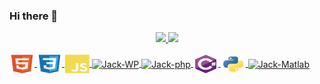 ### Hi there 👋

<!--
**jacklmg75/jacklmg75** is a ✨ _special_ ✨ repository because its `README.md` (this file) appears on your GitHub profile.

Here are some ideas to get you started:

- 🔭 I’m currently working on ...
- 🌱 I’m currently learning ...
- 👯 I’m looking to collaborate on ...
- 🤔 I’m looking for help with ...
- 💬 Ask me about ...
- 📫 How to reach me: ...
- 😄 Pronouns: ...
- ⚡ Fun fact: ...
-->

<div align="center">
  <a href="https://github.com/jacklmg75">
  <img height="180em" src="https://github-readme-stats.vercel.app/api?username=jacklmg75&show_icons=true&theme=dark&include_all_commits=true&count_private=true"/>
  <img height="180em" src="https://github-readme-stats.vercel.app/api/top-langs/?username=jacklmg75&layout=compact&langs_count=7&theme=dark"/>
</div>
  
<div style="display: inline_block"><br>
  <img align="center" alt="Jack-HTML"   height="30" width="40" src="https://raw.githubusercontent.com/devicons/devicon/master/icons/html5/html5-original.svg"/>
  <img align="center" alt="Jack-CSS"    height="30" width="40" src="https://raw.githubusercontent.com/devicons/devicon/master/icons/css3/css3-original.svg"/>
  <img align="center" alt="Jack-JS"     height="30" width="40" src="https://raw.githubusercontent.com/devicons/devicon/master/icons/javascript/javascript-plain.svg"/>
  <img align="center" alt="Jack-WP"     height="30" width="40" src="https://cdn.jsdelivr.net/gh/devicons/devicon/icons/wordpress/wordpress-plain.svg"/>
  <img align="center" alt="Jack-php"    height="30" width="40" src="https://cdn.jsdelivr.net/gh/devicons/devicon/icons/php/php-plain.svg"/>
  <img align="center" alt="Jack-Csharp" height="30" width="40" src="https://raw.githubusercontent.com/devicons/devicon/master/icons/csharp/csharp-original.svg"/>
  <img align="center" alt="Jack-Python" height="30" width="40" src="https://raw.githubusercontent.com/devicons/devicon/master/icons/python/python-original.svg"/>
  <img align="center" alt="Jack-Matlab" height="30" width="40" src="https://cdn.jsdelivr.net/gh/devicons/devicon/icons/matlab/matlab-original.svg"/>
</div>

##
  
